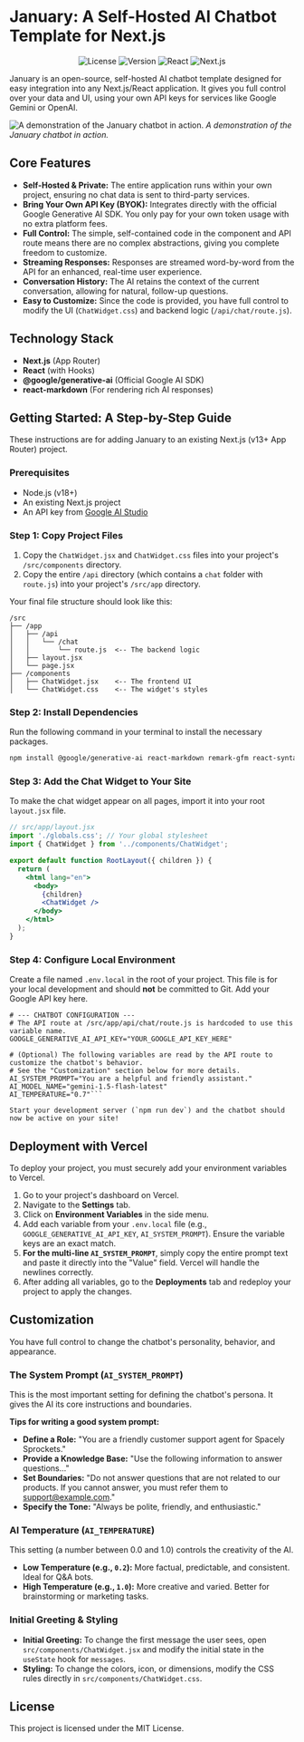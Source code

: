 # January: A Self-Hosted AI Chatbot Template for Next.js

<p align="center">
  <img alt="License" src="https://img.shields.io/badge/license-MIT-green?style=for-the-badge">
  <img alt="Version" src="https://img.shields.io/badge/version-1.0.0-blue?style=for-the-badge">
  <img alt="React" src="https://img.shields.io/badge/React-20232A?style=for-the-badge&logo=react&logoColor=61DAFB">
  <img alt="Next.js" src="https://img.shields.io/badge/Next.js-000000?style=for-the-badge&logo=nextdotjs&logoColor=white">
</p>

January is an open-source, self-hosted AI chatbot template designed for easy integration into any Next.js/React application. It gives you full control over your data and UI, using your own API keys for services like Google Gemini or OpenAI.

![A demonstration of the January chatbot in action.](https://place-hold.it/800x450.gif)
*A demonstration of the January chatbot in action.*

## Core Features

-   **Self-Hosted & Private:** The entire application runs within your own project, ensuring no chat data is sent to third-party services.
-   **Bring Your Own API Key (BYOK):** Integrates directly with the official Google Generative AI SDK. You only pay for your own token usage with no extra platform fees.
-   **Full Control:** The simple, self-contained code in the component and API route means there are no complex abstractions, giving you complete freedom to customize.
-   **Streaming Responses:** Responses are streamed word-by-word from the API for an enhanced, real-time user experience.
-   **Conversation History:** The AI retains the context of the current conversation, allowing for natural, follow-up questions.
-   **Easy to Customize:** Since the code is provided, you have full control to modify the UI (`ChatWidget.css`) and backend logic (`/api/chat/route.js`).

## Technology Stack

-   **Next.js** (App Router)
-   **React** (with Hooks)
-   **@google/generative-ai** (Official Google AI SDK)
-   **react-markdown** (For rendering rich AI responses)

## Getting Started: A Step-by-Step Guide

These instructions are for adding January to an existing Next.js (v13+ App Router) project.

### Prerequisites

-   Node.js (v18+)
-   An existing Next.js project
-   An API key from [Google AI Studio](https://aistudio.google.com/)

### Step 1: Copy Project Files

1.  Copy the `ChatWidget.jsx` and `ChatWidget.css` files into your project's `/src/components` directory.
2.  Copy the entire `/api` directory (which contains a `chat` folder with `route.js`) into your project's `/src/app` directory.

Your final file structure should look like this:

```
/src
├── /app
│   ├── /api
│   │   └── /chat
│   │       └── route.js  <-- The backend logic
│   ├── layout.jsx
│   └── page.jsx
├── /components
│   ├── ChatWidget.jsx    <-- The frontend UI
│   └── ChatWidget.css    <-- The widget's styles
```

### Step 2: Install Dependencies

Run the following command in your terminal to install the necessary packages.

```bash
npm install @google/generative-ai react-markdown remark-gfm react-syntax-highlighter
```

### Step 3: Add the Chat Widget to Your Site

To make the chat widget appear on all pages, import it into your root `layout.jsx` file.

```jsx
// src/app/layout.jsx
import './globals.css'; // Your global stylesheet
import { ChatWidget } from '../components/ChatWidget';

export default function RootLayout({ children }) {
  return (
    <html lang="en">
      <body>
        {children}
        <ChatWidget />
      </body>
    </html>
  );
}
```

### Step 4: Configure Local Environment

Create a file named `.env.local` in the root of your project. This file is for your local development and should **not** be committed to Git. Add your Google API key here.

```env
# --- CHATBOT CONFIGURATION ---
# The API route at /src/app/api/chat/route.js is hardcoded to use this variable name.
GOOGLE_GENERATIVE_AI_API_KEY="YOUR_GOOGLE_API_KEY_HERE"

# (Optional) The following variables are read by the API route to customize the chatbot's behavior.
# See the "Customization" section below for more details.
AI_SYSTEM_PROMPT="You are a helpful and friendly assistant."
AI_MODEL_NAME="gemini-1.5-flash-latest"
AI_TEMPERATURE="0.7"```

Start your development server (`npm run dev`) and the chatbot should now be active on your site!
```

## Deployment with Vercel

To deploy your project, you must securely add your environment variables to Vercel.

1.  Go to your project's dashboard on Vercel.
2.  Navigate to the **Settings** tab.
3.  Click on **Environment Variables** in the side menu.
4.  Add each variable from your `.env.local` file (e.g., `GOOGLE_GENERATIVE_AI_API_KEY`, `AI_SYSTEM_PROMPT`). Ensure the variable keys are an exact match.
5.  **For the multi-line `AI_SYSTEM_PROMPT`**, simply copy the entire prompt text and paste it directly into the "Value" field. Vercel will handle the newlines correctly.
6.  After adding all variables, go to the **Deployments** tab and redeploy your project to apply the changes.

## Customization

You have full control to change the chatbot's personality, behavior, and appearance.

### The System Prompt (`AI_SYSTEM_PROMPT`)

This is the most important setting for defining the chatbot's persona. It gives the AI its core instructions and boundaries.

**Tips for writing a good system prompt:**
*   **Define a Role:** "You are a friendly customer support agent for Spacely Sprockets."
*   **Provide a Knowledge Base:** "Use the following information to answer questions..."
*   **Set Boundaries:** "Do not answer questions that are not related to our products. If you cannot answer, you must refer them to support@example.com."
*   **Specify the Tone:** "Always be polite, friendly, and enthusiastic."

### AI Temperature (`AI_TEMPERATURE`)

This setting (a number between 0.0 and 1.0) controls the creativity of the AI.
*   **Low Temperature (e.g., `0.2`):** More factual, predictable, and consistent. Ideal for Q&A bots.
*   **High Temperature (e.g., `1.0`):** More creative and varied. Better for brainstorming or marketing tasks.

### Initial Greeting & Styling

-   **Initial Greeting:** To change the first message the user sees, open `src/components/ChatWidget.jsx` and modify the initial state in the `useState` hook for `messages`.
-   **Styling:** To change the colors, icon, or dimensions, modify the CSS rules directly in `src/components/ChatWidget.css`.

## License

This project is licensed under the MIT License.
